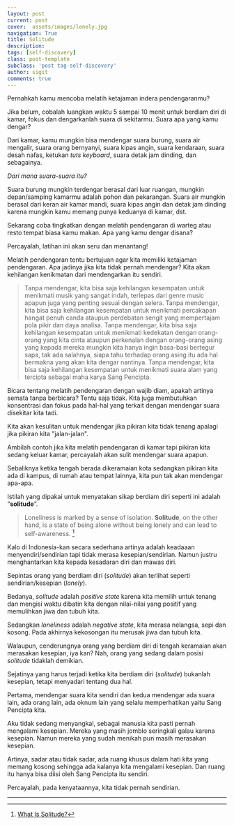 ```yaml
---
layout: post
current: post
cover:  assets/images/lonely.jpg
navigation: True
title: Solitude
description: 
tags: [self-discovery]
class: post-template
subclass: 'post tag-self-discovery'
author: sigit
comments: true
---
```


Pernahkah kamu mencoba melatih ketajaman indera pendengaranmu?

Jika belum, cobalah luangkan waktu 5 sampai 10 menit untuk berdiam diri di kamar, fokus dan dengarkanlah suara di sekitarmu. Suara apa yang kamu dengar?

Dari kamar, kamu mungkin bisa mendengar suara burung, suara air mengalir, suara orang bernyanyi, suara kipas angin, suara kendaraan, suara desah nafas, ketukan *tuts keyboard*, suara detak jam dinding, dan sebagainya.

*Dari mana suara-suara itu?*

Suara burung mungkin terdengar berasal dari luar ruangan, mungkin depan/samping kamarmu adalah pohon dan pekarangan. Suara air mungkin berasal dari keran air kamar mandi, suara kipas angin dan detak jam dinding karena mungkin kamu memang punya keduanya di kamar, dst.

Sekarang coba tingkatkan dengan melatih pendengaran di warteg atau resto tempat biasa kamu makan. Apa yang kamu dengar disana?

Percayalah, latihan ini akan seru dan menantang!

Melatih pendengaran tentu bertujuan agar kita memiliki ketajaman pendengaran. Apa jadinya jika kita tidak pernah mendengar? Kita akan kehilangan kenikmatan dari mendengarkan itu sendiri.

> Tanpa mendengar, kita bisa saja kehilangan kesempatan untuk menikmati musik yang sangat indah, terlepas dari genre music apapun juga yang penting sesuai dengan selera. Tanpa mendengar, kita bisa saja kehilangan kesempatan untuk menikmati percakapan hangat penuh canda ataupun perdebatan sengit yang mempertajam pola pikir dan daya analisa. Tanpa mendengar, kita bisa saja kehilangan kesempatan untuk menikmati kedekatan dengan orang-orang yang kita cinta ataupun perkenalan dengan orang-orang asing yang kepada mereka mungkin kita hanya ingin basa-basi bertegur sapa, tak ada salahnya, siapa tahu terhadap orang asing itu ada hal bermakna yang akan kita dengar nantinya. Tanpa mendengar, kita bisa saja kehilangan kesempatan untuk menikmati suara alam yang tercipta sebagai maha karya Sang Pencipta.

Bicara tentang melatih pendengaran dengan wajib diam, apakah artinya semata tanpa berbicara? Tentu saja tidak. Kita juga membutuhkan konsentrasi dan fokus pada hal-hal yang terkait dengan mendengar suara disekitar kita tadi.

Kita akan kesulitan untuk mendengar jika pikiran kita tidak tenang apalagi jika pikiran kita "jalan-jalan".

Ambilah contoh jika kita melatih pendengaran di kamar tapi pikiran kita sedang keluar kamar, percayalah akan sulit mendengar suara apapun.

Sebaliknya ketika tengah berada dikeramaian kota sedangkan pikiran kita ada di kampus, di rumah atau tempat lainnya, kita pun tak akan mendengar apa-apa.

Istilah yang dipakai untuk menyatakan sikap berdiam diri seperti ini adalah “**solitude**”.

> Loneliness is marked by a sense of isolation. **Solitude**, on the other hand, is a state of being alone without being lonely and can lead to self-awareness. [^1]

Kalo di Indonesia-kan secara sederhana artinya adalah keadaaan menyendiri/sendirian tapi tidak merasa kesepian/sendirian. Namun justru menghantarkan kita kepada kesadaran diri dan mawas diri.

Sepintas orang yang berdiam diri (*solitude*) akan terlihat seperti sendirian/kesepian (*lonely*).

Bedanya, *solitude* adalah *positive state* karena kita memilih untuk tenang dan mengisi waktu dibatin kita dengan nilai-nilai yang positif yang memulihkan jiwa dan tubuh kita.

Sedangkan *loneliness* adalah *negative state*, kita merasa nelangsa, sepi dan kosong. Pada akhirnya kekosongan itu merusak jiwa dan tubuh kita.

Walaupun, cenderungnya orang yang berdiam diri di tengah keramaian akan merasakan kesepian, iya kan? Nah, orang yang sedang dalam posisi *solitude* tidaklah demikian.

Sejatinya yang harus terjadi ketika kita berdiam diri (*solitude*) bukanlah kesepian, tetapi menyadari tentang dua hal.
  
Pertama, mendengar suara kita sendiri dan kedua mendengar ada suara lain, ada orang lain, ada oknum lain yang selalu memperhatikan yaitu Sang Pencipta kita.

Aku tidak sedang menyangkal, sebagai manusia kita pasti pernah mengalami kesepian. Mereka yang masih jomblo seringkali galau karena kesepian. Namun mereka yang sudah menikah pun masih merasakan kesepian.

Artinya, sadar atau tidak sadar, ada ruang khusus dalam hati kita yang memang kosong sehingga ada kalanya kita mengalami kesepian. Dan ruang itu hanya bisa diisi oleh Sang Pencipta itu sendiri.

Percayalah, pada kenyataannya, kita tidak pernah sendirian.

-----

[^1]: [What Is Solitude?](https://www.psychologytoday.com/us/articles/200307/what-is-solitude)